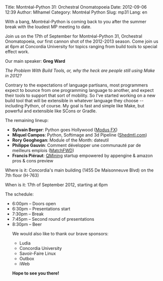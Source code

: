 Title: Montréal-Python 31: Orchestral Onomatopoeia 
Date: 2012-09-06 12:39
Author: Mlhamel
Category: Montréal Python
Slug: mp31
Lang: en

<!--:en-->

With a bang, Montréal-Python is coming back to you after the summer
break with the loudest MP meeting to date.

</p>

Join us on the 17th of September for Montréal-Python 31, Orchestral
Onomatopoeia, our first cannon shot of the 2012-2013 season. Come join
us at 6pm at Concordia University for topics ranging from build tools to
special effect work.

</p>

Our main speaker: **Greg Ward**

*The Problem With Build Tools, or, why the heck are people still using
Make in 2012?*

</p>

Contrary to the expectations of language partisans, most programmers
expect to bounce from one programming language to another, and expect
their tools to support that sort of mobility. So I've started working on
a new build tool that will be extensible in whatever language they
choose -- including Python, of course. My goal is fast and simple like
Make, but powerful and extensible like SCons or Gradle.

</p>

The remaining lineup:

-   **Sylvain Berger**: Python goes Hollywood ([Modus FX][])
-   **Miquel Campos**: Python, Softimage and 3d Pipeline
    ([Shedmtl.com][])
-   **Rory Geoghegan**: Module of the Month: dateutil
-   **Philippe Gauvin**: Comment développer une communauté par de
    meilleurs emplois ([MatchFWD][])
-   **Francis Piéraut**: [QMining][] startup empowered by appengine &
    amazon pros & cons preview

</p>
</p>

Where is it: Concordia's main building (1455 De Maisonneuve Blvd) on the
7th floor (H-763)

</p>

When is it: 17th of September 2012, starting at 6pm

</p>

The schedule:

<ul>
<li>
6:00pm – Doors open

</li>
<li>
6:30pm – Presentations start

</li>
<li>
7:30pm – Break

</li>
<li>
7:45pm – Second round of presentations

</li>
<li>
8:30pm – Beer

</li>
</p>
</p>

We would also like to thank our brave sponsors:

-   Ludia
-   Concordia University
-   Savoir-Faire Linux
-   Outbox
-   iWeb

</p>
</p>

**Hope to see you there!**

<!--:-->

</p>

  [Modus FX]: http://modusfx.com/
  [Shedmtl.com]: http://shedmtl.com
  [MatchFWD]: http://matchfwd.com/
  [QMining]: http://qmining.com/
